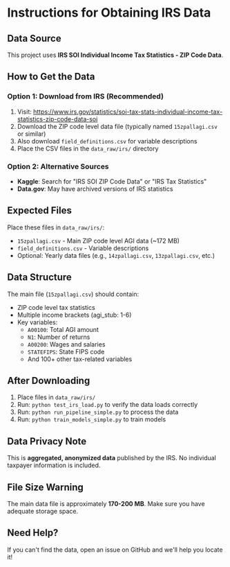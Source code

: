 # Instructions for Obtaining IRS Data

## Data Source
This project uses **IRS SOI Individual Income Tax Statistics - ZIP Code Data**.

## How to Get the Data

### Option 1: Download from IRS (Recommended)
1. Visit: https://www.irs.gov/statistics/soi-tax-stats-individual-income-tax-statistics-zip-code-data-soi
2. Download the ZIP code level data file (typically named `15zpallagi.csv` or similar)
3. Also download `field_definitions.csv` for variable descriptions
4. Place the CSV files in the `data_raw/irs/` directory

### Option 2: Alternative Sources
- **Kaggle**: Search for "IRS SOI ZIP Code Data" or "IRS Tax Statistics"
- **Data.gov**: May have archived versions of IRS statistics

## Expected Files
Place these files in `data_raw/irs/`:
- `15zpallagi.csv` - Main ZIP code level AGI data (~172 MB)
- `field_definitions.csv` - Variable descriptions
- Optional: Yearly data files (e.g., `14zpallagi.csv`, `13zpallagi.csv`, etc.)

## Data Structure
The main file (`15zpallagi.csv`) should contain:
- ZIP code level tax statistics
- Multiple income brackets (agi_stub: 1-6)
- Key variables:
  - `A00100`: Total AGI amount
  - `N1`: Number of returns
  - `A00200`: Wages and salaries
  - `STATEFIPS`: State FIPS code
  - And 100+ other tax-related variables

## After Downloading
1. Place files in `data_raw/irs/`
2. Run: `python test_irs_load.py` to verify the data loads correctly
3. Run: `python run_pipeline_simple.py` to process the data
4. Run: `python train_models_simple.py` to train models

## Data Privacy Note
This is **aggregated, anonymized data** published by the IRS. No individual taxpayer information is included.

## File Size Warning
The main data file is approximately **170-200 MB**. Make sure you have adequate storage space.

## Need Help?
If you can't find the data, open an issue on GitHub and we'll help you locate it!
